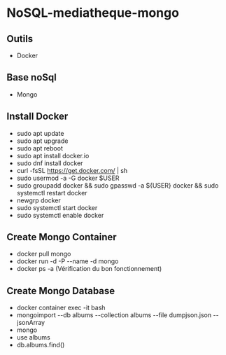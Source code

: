 # NoSQL-mediatheque-mongo

## Outils
 - Docker
 
## Base noSql
 - Mongo
 
## Install Docker

 - sudo apt update
 - sudo apt upgrade
 - sudo apt reboot
 - sudo apt install docker.io
 - sudo dnf install docker
 - curl -fsSL https://get.docker.com/ | sh
 - sudo usermod -a -G docker $USER
 - sudo groupadd docker && sudo gpasswd -a ${USER} docker && sudo systemctl restart docker
 - newgrp docker
 - sudo systemctl start docker
 - sudo systemctl enable docker


## Create Mongo Container

 - docker pull mongo
 - docker run -d -P --name <YourName> -d mongo
 - docker ps -a (Vérification du bon fonctionnement)
 
## Create Mongo Database

 - docker container exec -it <YourName> bash
 - mongoimport --db albums --collection albums --file dumpjson.json --jsonArray
 - mongo
 - use albums
 - db.albums.find()

